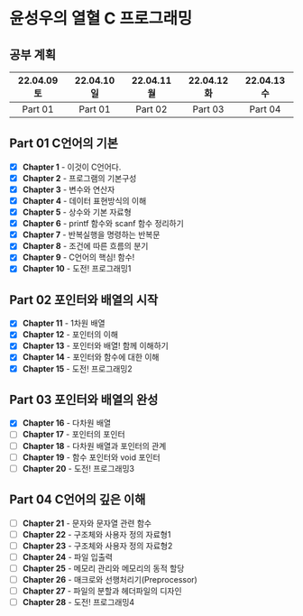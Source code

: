 # 윤성우의 열혈 C 프로그래밍

## 공부 계획

|22.04.09 토|22.04.10 일|22.04.11 월|22.04.12 화|22.04.13 수
|:---:|:---:|:---:|:---:|:---:|
|Part 01|Part 01|Part 02|Part 03|Part 04|

## Part 01 C언어의 기본

- [X] <b>Chapter 1</b> - 이것이 C언어다.
- [X] <b>Chapter 2</b> - 프로그램의 기본구성
- [X] <b>Chapter 3</b> - 변수와 연산자
- [X] <b>Chapter 4</b> - 데이터 표현방식의 이해
- [X] <b>Chapter 5</b> - 상수와 기본 자료형
- [X] <b>Chapter 6</b> - printf 함수와 scanf 함수 정리하기
- [X] <b>Chapter 7</b> - 반복실행을 명령하는 반복문
- [X] <b>Chapter 8</b> - 조건에 따른 흐름의 분기 
- [X] <b>Chapter 9</b> - C언어의 핵심! 함수!
- [X] <b>Chapter 10</b> - 도전! 프로그래밍1
 
## Part 02 포인터와 배열의 시작

- [X] <b>Chapter 11</b> - 1차원 배열
- [X] <b>Chapter 12</b> - 포인터의 이해
- [X] <b>Chapter 13</b> - 포인터와 배열! 함께 이해하기
- [X] <b>Chapter 14</b> - 포인터와 함수에 대한 이해
- [X] <b>Chapter 15</b> - 도전! 프로그래밍2

## Part 03 포인터와 배열의 완성

- [X] <b>Chapter 16</b> - 다차원 배열
- [ ] <b>Chapter 17</b> - 포인터의 포인터
- [ ] <b>Chapter 18</b> - 다차원 배열과 포인터의 관계
- [ ] <b>Chapter 19</b> - 함수 포인터와 void 포인터
- [ ] <b>Chapter 20</b> - 도전! 프로그래밍3

## Part 04 C언어의 깊은 이해

- [ ] <b>Chapter 21</b> - 문자와 문자열 관련 함수
- [ ] <b>Chapter 22</b> - 구조체와 사용자 정의 자료형1
- [ ] <b>Chapter 23</b> - 구조체와 사용자 정의 자료형2
- [ ] <b>Chapter 24</b> - 파일 입출력
- [ ] <b>Chapter 25</b> - 메모리 관리와 메모리의 동적 할당
- [ ] <b>Chapter 26</b> - 매크로와 선행처리기(Preprocessor)
- [ ] <b>Chapter 27</b> - 파일의 분할과 헤더파일의 디자인
- [ ] <b>Chapter 28</b> - 도전! 프로그래밍4
